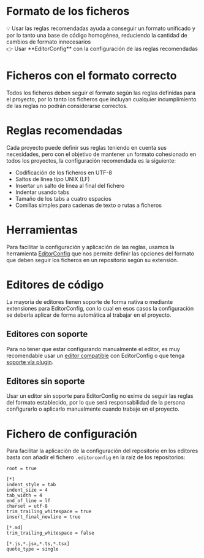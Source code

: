 # Formato de los ficheros

<aside>
💡 Usar las reglas recomendadas ayuda a conseguir un formato unificado y por lo tanto una base de código homogénea, reduciendo la cantidad de cambios de formato innecesarios

</aside>

<aside>
👉 Usar **EditorConfig** con la configuración de las reglas recomendadas

</aside>

# Ficheros con el formato correcto

Todos los ficheros deben seguir el formato según las reglas definidas para el proyecto, por lo tanto los ficheros que incluyan cualquier incumplimiento de las reglas no podrán considerarse correctos.

# Reglas recomendadas

Cada proyecto puede definir sus reglas teniendo en cuenta sus necesidades, pero con el objetivo de mantener un formato cohesionado en todos los proyectos, la configuración recomendada es la siguiente:

- Codificación de los ficheros en UTF-8
- Saltos de línea tipo UNIX (LF)
- Insertar un salto de línea al final del fichero
- Indentar usando tabs
- Tamaño de los tabs a cuatro espacios
- Comillas simples para cadenas de texto o rutas a ficheros

# Herramientas

Para facilitar la configuración y aplicación de las reglas, usamos la herramienta [EditorConfig](https://editorconfig.org/) que nos permite definir las opciones del formato que deben seguir los ficheros en un repositorio según su extensión.

# Editores de código

La mayoría de editores tienen soporte de forma nativa o mediante extensiones para EditorConfig, con lo cual en esos casos la configuración se debería aplicar de forma automática al trabajar en el proyecto.

## Editores con soporte

Para no tener que estar configurando manualmente el editor, es muy recomendable usar un [editor compatible](https://editorconfig.org/#pre-installed) con EditorConfig o que tenga [soporte vía plugin](https://editorconfig.org/#download).

## Editores sin soporte

Usar un editor sin soporte para EditorConfig no exime de seguir las reglas del formato establecido, por lo que será responsabilidad de la persona configurarlo o aplicarlo manualmente cuando trabaje en el proyecto.

# Fichero de configuración

Para facilitar la aplicación de la configuración del repositorio en los editores basta con añadir el fichero `.editorconfig` en la raíz de los repositorios:

```
root = true

[*]
indent_style = tab
indent_size = 4
tab_width = 4
end_of_line = lf
charset = utf-8
trim_trailing_whitespace = true
insert_final_newline = true

[*.md]
trim_trailing_whitespace = false

[*.js,*.jsx,*.ts,*.tsx]
quote_type = single
```